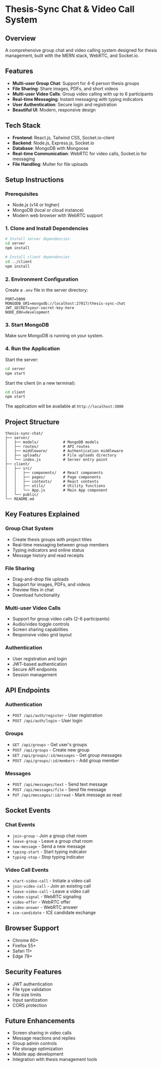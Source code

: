 # Thesis-Sync Chat & Video Call System

## Overview
A comprehensive group chat and video calling system designed for thesis management, built with the MERN stack, WebRTC, and Socket.io.

## Features
- **Multi-user Group Chat**: Support for 4-6 person thesis groups
- **File Sharing**: Share images, PDFs, and short videos
- **Multi-user Video Calls**: Group video calling with up to 6 participants
- **Real-time Messaging**: Instant messaging with typing indicators
- **User Authentication**: Secure login and registration
- **Beautiful UI**: Modern, responsive design

## Tech Stack
- **Frontend**: React.js, Tailwind CSS, Socket.io-client
- **Backend**: Node.js, Express.js, Socket.io
- **Database**: MongoDB with Mongoose
- **Real-time Communication**: WebRTC for video calls, Socket.io for messaging
- **File Handling**: Multer for file uploads

## Setup Instructions

### Prerequisites
- Node.js (v14 or higher)
- MongoDB (local or cloud instance)
- Modern web browser with WebRTC support

### 1. Clone and Install Dependencies

```bash
# Install server dependencies
cd server
npm install

# Install client dependencies
cd ../client
npm install
```

### 2. Environment Configuration

Create a `.env` file in the server directory:

```env
PORT=5000
MONGODB_URI=mongodb://localhost:27017/thesis-sync-chat
JWT_SECRET=your-secret-key-here
NODE_ENV=development
```

### 3. Start MongoDB
Make sure MongoDB is running on your system.

### 4. Run the Application

Start the server:
```bash
cd server
npm start
```

Start the client (in a new terminal):
```bash
cd client
npm start
```

The application will be available at `http://localhost:3000`

## Project Structure

```
thesis-sync-chat/
├── server/
│   ├── models/           # MongoDB models
│   ├── routes/           # API routes
│   ├── middleware/       # Authentication middleware
│   ├── uploads/          # File uploads directory
│   └── index.js          # Server entry point
├── client/
│   ├── src/
│   │   ├── components/   # React components
│   │   ├── pages/        # Page components
│   │   ├── contexts/     # React contexts
│   │   ├── utils/        # Utility functions
│   │   └── App.js        # Main App component
│   └── public/
└── README.md
```

## Key Features Explained

### Group Chat System
- Create thesis groups with project titles
- Real-time messaging between group members
- Typing indicators and online status
- Message history and read receipts

### File Sharing
- Drag-and-drop file uploads
- Support for images, PDFs, and videos
- Preview files in chat
- Download functionality

### Multi-user Video Calls
- Support for group video calls (2-6 participants)
- Audio/video toggle controls
- Screen sharing capabilities
- Responsive video grid layout

### Authentication
- User registration and login
- JWT-based authentication
- Secure API endpoints
- Session management

## API Endpoints

### Authentication
- `POST /api/auth/register` - User registration
- `POST /api/auth/login` - User login

### Groups
- `GET /api/groups` - Get user's groups
- `POST /api/groups` - Create new group
- `GET /api/groups/:id/messages` - Get group messages
- `POST /api/groups/:id/members` - Add group member

### Messages
- `POST /api/messages/text` - Send text message
- `POST /api/messages/file` - Send file message
- `PUT /api/messages/:id/read` - Mark message as read

## Socket Events

### Chat Events
- `join-group` - Join a group chat room
- `leave-group` - Leave a group chat room
- `new-message` - Send a new message
- `typing-start` - Start typing indicator
- `typing-stop` - Stop typing indicator

### Video Call Events
- `start-video-call` - Initiate a video call
- `join-video-call` - Join an existing call
- `leave-video-call` - Leave a video call
- `video-signal` - WebRTC signaling
- `video-offer` - WebRTC offer
- `video-answer` - WebRTC answer
- `ice-candidate` - ICE candidate exchange

## Browser Support
- Chrome 60+
- Firefox 55+
- Safari 11+
- Edge 79+

## Security Features
- JWT authentication
- File type validation
- File size limits
- Input sanitization
- CORS protection

## Future Enhancements
- Screen sharing in video calls
- Message reactions and replies
- Group admin controls
- File storage optimization
- Mobile app development
- Integration with thesis management tools
